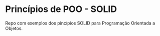 # Princípios de POO - SOLID

Repo com exemplos dos pincípios SOLID para Programação Orientada a Objetos.
